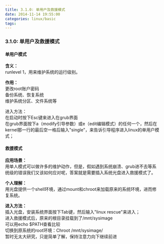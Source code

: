 ```yaml
---
title: 3.1.0: 单用户及救援模式
date: 2014-11-14 19:55:00
categories: linux/basic
tags:
---
```

### 3.1.0: 单用户及救援模式
#### 单用户模式
**含义：**  
runlevel 1，用来维护系统的运行级别。

**作用：**  
更改root账户密码  
备份系统、恢复系统  
维护系统分区、文件系统等  

进入方法：  
在启动时按下Esc键来进入在grub界面  
在grub界面按下a（modify引导参数）或e（edit编辑模式）的任何一个，然后在kernel那一行的最后空一格后输入"single"，来告诉引导程序进入linux的单用户模式；

#### 救援模式
**应用场景：**  
用单人模式可以做许多的维护动作，但是，假如遇到系统崩溃、grub进不去等系统级的错误我们又该如何应对呢，答案就是需要插入系统光盘进入救援模式了。

**个人理解：**  
用光盘提供一个shell环境，通过mount和chroot来加载原来的系统环境，进而修复系统。

**进入方法：**  
插入光盘，安装系统界面按下Tab键，然后输入"linux rescue"来进入；  
进入救援模式后，原来的根目录挂载到了/mnt/sysimage  
可以用echo $PATH查看比较  
切换到原系统的root环境：Chroot /mnt/sysimage/  
暂时无太大研究，只是简单了解，保持注意力向下继续前进
